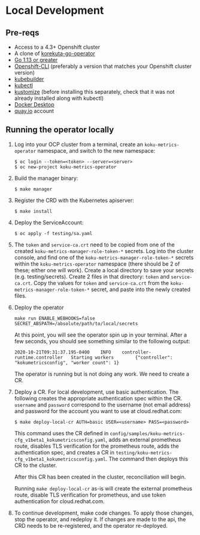 # Local Development

## Pre-reqs

* Access to a 4.3+ Openshift cluster
* A clone of [korekuta-go-operator](https://github.com/project-koku/koku-metrics-operator)
* [Go 1.13 or greater](https://golang.org/doc/install)
* [Openshift-CLI](https://docs.openshift.com/container-platform/4.5/cli_reference/openshift_cli/getting-started-cli.html) (preferably a version that matches your Openshift cluster version)
* [kubebuilder](https://book.kubebuilder.io/quick-start.html#installation)
* [kubectl](https://kubernetes.io/docs/tasks/tools/install-kubectl/)
* [kustomize](https://kubectl.docs.kubernetes.io/installation/kustomize/) (before installing this separately, check that it was not already installed along with kubectl)
* [Docker Desktop](https://www.docker.com/products/docker-desktop)
* [quay.io](quay.io) account

## Running the operator locally

1. Log into your OCP cluster from a terminal, create an `koku-metrics-operator` namespace, and switch to the new namespace:

    ```
    $ oc login --token=<token> --server=<server>
    $ oc new-project koku-metrics-operator
    ```

2. Build the manager binary:

    ```
    $ make manager
    ```

3. Register the CRD with the Kubernetes apiserver:

    ```
    $ make install
    ```

4. Deploy the ServiceAccount:

    ```
    $ oc apply -f testing/sa.yaml
    ```

5. The `token` and `service-ca.crt` need to be copied from one of the created `koku-metrics-manager-role-token-*` secrets.
Log into the cluster console, and find one of the `koku-metrics-manager-role-token-*` secrets within the `koku-metrics-operator`
namespace (there should be 2 of these; either one will work). Create a local directory to save your secrets (e.g. testing/secrets).
Create 2 files in that directory: `token` and `service-ca.crt`. Copy the values for `token` and `service-ca.crt` from the
`koku-metrics-manager-role-token-*` secret, and paste into the newly created files.

6. Deploy the operator

    ```
    make run ENABLE_WEBHOOKS=false SECRET_ABSPATH=/absolute/path/to/local/secrets
    ```

    At this point, you will see the operator spin up in your terminal. After a few seconds, you should see something similar to the following output:
    ```
    2020-10-21T09:31:37.195-0400    INFO    controller-runtime.controller   Starting workers        {"controller": "kokumetricsconfig", "worker count": 1}
    ```
    The operator is running but is not doing any work. We need to create a CR.

7. Deploy a CR. For local development, use basic authentication. The following creates the appropriate authentication spec within the CR. `username` and `password` correspond to the username (not email address) and password for the account you want to use at cloud.redhat.com:

    ```
    $ make deploy-local-cr AUTH=basic USER=<username> PASS=<password>
    ```
    This command uses the CR defined in `config/samples/koku-metrics-cfg_v1beta1_kokumetricsconfig.yaml`, adds an external prometheus route, disables TLS verification for the prometheus route, adds the authentication spec, and creates a CR in `testing/koku-metrics-cfg_v1beta1_kokumetricsconfig.yaml`. The command then deploys this CR to the cluster.

    After this CR has been created in the cluster, reconciliation will begin.

    Running `make deploy-local-cr` as-is will create the external prometheus route, disable TLS verification for prometheus, and use token authentication for cloud.redhat.com.

8. To continue development, make code changes. To apply those changes, stop the operator, and redeploy it. If changes are made to the api, the CRD needs to be re-registered, and the operator re-deployed.
